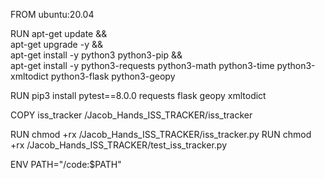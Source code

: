 FROM ubuntu:20.04

RUN apt-get update && \
    apt-get upgrade -y && \
    apt-get install -y python3 python3-pip && \
    apt-get install -y python3-requests python3-math python3-time python3-xmltodict python3-flask python3-geopy

RUN pip3 install pytest==8.0.0 requests flask geopy xmltodict

COPY iss_tracker /Jacob_Hands_ISS_TRACKER/iss_tracker

RUN chmod +rx /Jacob_Hands_ISS_TRACKER/iss_tracker.py
RUN chmod +rx /Jacob_Hands_ISS_TRACKER/test_iss_tracker.py

ENV PATH="/code:$PATH"